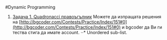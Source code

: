 #Dynamic Programming

1. [Задача 1. Quadronacci правоъгълник](http://bgcoder.com/Contests/Practice/DownloadResource/609)
    Можете да изпращата решения на [http://bgcoder.com/Contests/Practice/Index/151#0](http://bgcoder.com/Contests/Practice/Index/151#0) и bgcoder да Ви ги тества стига да имате account.
⋅⋅* Unordered sub-list.
